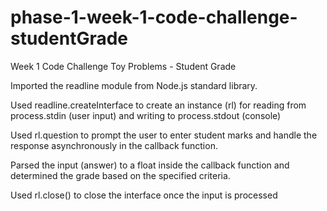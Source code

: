 # phase-1-week-1-code-challenge-studentGrade
Week 1 Code Challenge Toy Problems - Student Grade

Imported the readline module from Node.js standard library.

Used readline.createInterface to create an instance (rl) for reading from process.stdin (user input) and writing to process.stdout (console)

Used rl.question to prompt the user to enter student marks and handle the response asynchronously in the callback function.

Parsed the input (answer) to a float inside the callback function and determined the grade based on the specified criteria.

Used rl.close() to close the interface once the input is processed
